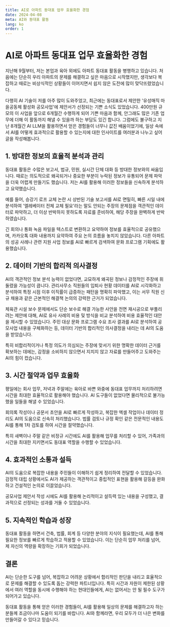 ```yaml
---
title: AI로 아파트 동대표 업무 효율화한 경험
date: 2024-04-08
meta: AI와 동대표 활동
lang: ko
order: 1
---
```


# AI로 아파트 동대표 업무 효율화한 경험

지난해 9월부터, 저는 본업과 육아 외에도 아파트 동대표 활동을 병행하고 있습니다. 처음에는 단순히 우리 아파트의 문제를 해결하고 싶은 마음으로 시작했지만, 생각보다 복잡하고 때로는 비상식적인 상황들이 이어지면서 쉽지 않은 도전에 많이 맞닥뜨렸었습니다.

다행히 AI 기술이 저를 아주 많이 도와주었고, 최근에는 동대표로서 제안한 '유성매직 마을공동체 활성화 공모사업'에 제안서가 선정되는 기쁜 소식도 있었습니다. 400만원 규모의 이 사업을 앞으로 6개월간 수행하게 되어 기쁜 마음과 함께, 안그래도 많은 기존 업무에 더해 이 활동까지 해낼 수 있을까 하는 부담도 있긴 합니다. 그럼에도 불구하고 지난 8개월간 AI LLM을 활용하면서 얻은 경험들이 너무나 값진 배움이었기에, 일상 속에서 AI를 어떻게 효과적으로 활용할 수 있는지에 대한 인사이트를 여러분과 나누고 싶어 글을 작성해봅니다.

## 1. 방대한 정보의 효율적 분석과 관리

동대표 활동은 수많은 보고서, 법규, 민원, 실시간 단체 대화 등 방대한 정보와의 싸움입니다. 때로는 의도적으로 왜곡되거나 중요한 부분이 누락된 정보가 유통되어 문제 파악을 더욱 어렵게 만들기도 했습니다. 저는 AI를 활용해 이러한 정보들을 신속하게 분석하고 요약했습니다.

예를 들어, 승강기 로프 교체 논란 시 상반된 기술 보고서를 AI로 면밀히, 빠른 시일 내에 분석하여 '엘레베이터 전체 교체 필요'라는 말도 안되는 주장의 문제점을 객관적인 데이터로 파악하고, 더 이상 반박하지 못하도록 자료를 준비하여, 해당 주장을 완벽하게 반박하였습니다.

긴 회의나 통화 녹음 파일을 텍스트로 변환하고 요약하여 정보를 효율적으로 공유했으며, 카카오톡 대화 내용까지 요약하여 주요 논의 흐름을 놓치지 않았습니다. 다른 아파트의 성공 사례나 관련 지원 사업 정보를 AI로 빠르게 검색하여 문화 프로그램 기획에도 활용했습니다.

## 2. 데이터 기반의 합리적 의사결정

AI의 객관적인 정보 분석 능력이 없었다면, 교묘하게 왜곡된 정보나 감정적인 주장에 휘둘렸을 가능성이 큽니다. 관리사무소 직원들의 입퇴사 현황 데이터를 AI로 시각화하고 분석하여 특정 시점 이후 이직률이 급증하는 패턴을 명확히 파악했고, 이는 서무 직원 신규 채용과 같은 근본적인 해결책 논의의 강력한 근거가 되었습니다.

체육관 시설 보수 문제에서도 단순 보수로 해결 가능한 사안을 전면 재시공으로 부풀리려는 제안에 대해, AI로 유사 사례의 비용 및 방식을 비교 분석하여 비용 효율적인 대안을 제시할 수 있었습니다. 주민 대상 문화 프로그램 수요 조사 결과를 AI로 분석하여 공모사업 내용을 구체화하는 등, 데이터 기반의 합리적인 의사결정을 내리는 데 AI의 도움을 받았습니다.

특히 비합리적이거나 특정 의도가 의심되는 주장에 맞서기 위한 명확한 데이터 근거를 확보하는 데에는, 감정을 소비하지 않으면서 지치지 않고 자료를 만들어주고 도와주는 AI의 힘이 컸습니다.

## 3. 시간 절약과 업무 효율화

평일에는 회사 업무, 저녁과 주말에는 육아로 바쁜 와중에 동대표 업무까지 처리하려면 시간을 최대한 효율적으로 활용해야 했습니다. AI 도구들이 없었다면 물리적으로 불가능했을 일들을 해낼 수 있었습니다.

회의록 작성이나 공문서 초안을 AI로 빠르게 작성하고, 복잡한 엑셀 작업이나 데이터 정리도 AI의 도움으로 신속히 처리했습니다. 법률 검토나 규정 확인 같은 전문적인 내용도 AI를 통해 1차 검토를 하여 시간을 절약했습니다. 

특히 새벽이나 주말 같은 비정규 시간에도 AI를 활용해 업무를 처리할 수 있어, 가족과의 시간을 최대한 지키면서도 동대표 역할을 수행할 수 있었습니다.

## 4. 효과적인 소통과 설득

AI의 도움으로 복잡한 내용을 주민들이 이해하기 쉽게 정리하여 전달할 수 있었습니다. 감정적 대립 상황에서도 AI가 제공하는 객관적이고 중립적인 표현을 활용해 갈등을 완화하고 건설적인 논의로 이끌었습니다.

공모사업 제안서 작성 시에도 AI를 활용해 논리적이고 설득력 있는 내용을 구성했고, 결과적으로 선정되는 성과를 거둘 수 있었습니다.

## 5. 지속적인 학습과 성장

동대표 활동을 하면서 건축, 법률, 회계 등 다양한 분야의 지식이 필요했는데, AI를 통해 필요한 정보를 빠르게 학습하고 적용할 수 있었습니다. 이는 단순히 업무 처리를 넘어, 제 자신의 역량을 확장하는 기회가 되었습니다.

## 결론

AI는 단순한 도구를 넘어, 복잡하고 어려운 상황에서 합리적인 판단을 내리고 효율적으로 문제를 해결할 수 있도록 돕는 강력한 파트너입니다. 특히 시간과 자원이 제한된 상황에서 여러 역할을 동시에 수행해야 하는 현대인들에게, AI는 없어서는 안 될 필수 도구가 되어가고 있습니다.

동대표 활동을 통해 얻은 이러한 경험들이, AI를 활용해 일상의 문제를 해결하고자 하는 분들께 조금이나마 도움이 되기를 바랍니다. AI와 함께라면, 우리 모두가 더 나은 변화를 만들어갈 수 있다고 믿습니다.